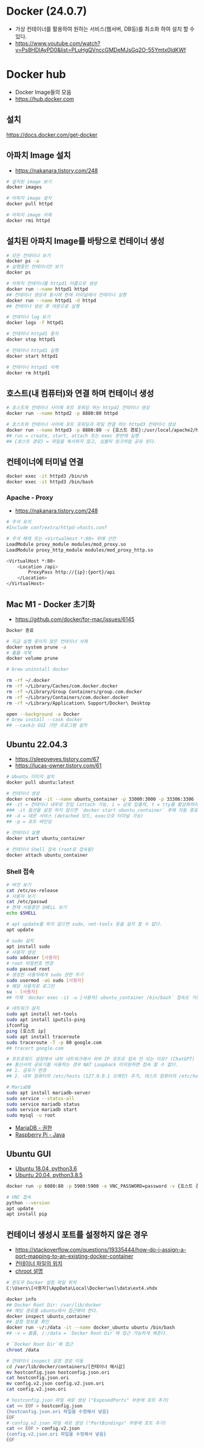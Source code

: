 # Docker (24.0.7)
* 가상 컨테이너를 활용하여 원하는 서비스(웹서버, DB등)를 최소화 하여 설치 할 수 있다.
* https://www.youtube.com/watch?v=Ps8HDIAyPD0&list=PLuHgQVnccGMDeMJsGq2O-55Ymtx0IdKWf

# Docker hub
* Docker Image들의 모음
* https://hub.docker.com

## 설치
https://docs.docker.com/get-docker

## 아파치 Image 설치
* https://nakanara.tistory.com/248
```sh
# 설치된 image 보기
docker images

# 아파치 image 설치
docker pull httpd

# 아파치 image 삭제
docker rmi httpd
```

## 설치된 아파치 Image를 바탕으로 컨테이너 생성
```sh
# 모든 컨테이너 보기
docker ps -a
# 실행중인 컨테이너만 보기
docker ps

# 아파치 컨테이너를 httpd1 이름으로 생성
docker run --name httpd1 httpd
## 컨테이너 생성과 동시에 현재 터미널에서 컨테이너 실행
docker run --name httpd1 -d httpd
## 컨테이너 생성 후 데몬으로 실행

# 컨테이너 log 보기
docker logs -f httpd1

# 컨테이너 httpd1 중지
docker stop httpd1

# 컨테이너 httpd1 실행
docker start httpd1

# 컨테이너 httpd1 삭제
docker rm httpd1
```

## 호스트(내 컴퓨터)와 연결 하며 컨테이너 생성
```sh
# 호스트와 컨테이너 사이에 포트 포워딩 하는 httpd2 컨테이너 생성
docker run --name httpd2 -p 8880:80 httpd

# 호스트와 컨테이너 사아에 포트 포워딩과 파일 연결 하는 httpd3 컨테이너 생성
docker run --name httpd3 -p 8880:80 -v {호스트 경로}:/usr/local/apache2/htdocs httpd
## run = create, start, attach 또는 exec 한번에 실행
## {호스트 경로} = 파일을 복사하지 않고, 심볼릭 링크처럼 공유 된다.
```

## 컨테이너에 터미널 연결
```sh
docker exec -it httpd3 /bin/sh
docker exec -it httpd3 /bin/bash
```

### Apache - Proxy
* https://nakanara.tistory.com/248
```sh
# 주석 유지
#Include conf/extra/httpd-vhosts.conf

# 주석 해제 또는 <VirtualHost *:80> 위에 선언
LoadModule proxy_module modules/mod_proxy.so
LoadModule proxy_http_module modules/mod_proxy_http.so

<VirtualHost *:80>
    <Location /api>
        ProxyPass http://{ip}:{port}/api
    </Location>
</VirtualHost>
```

## Mac M1 - Docker 초기화
* https://github.com/docker/for-mac/issues/6145
```sh
Docker 종료

# 지금 실행 중이지 않은 컨테이너 삭제
docker system prune -a
# 볼륨 삭제
docker volume prune

# brew uninstall docker

rm -rf ~/.docker
rm -rf ~/Library/Caches/com.docker.docker
rm -rf ~/Library/Group Containers/group.com.docker
rm -rf ~/Library/Containers/com.docker.docker
rm -rf ~/Library/Application\ Support/Docker\ Desktop

open --background -a Docker
# brew install --cask docker
## --cask는 GUI 기반 프로그램 설치
```

## Ubuntu 22.04.3
* https://sleepyeyes.tistory.com/67
* https://lucas-owner.tistory.com/61
```sh
# Ubuntu 이미지 설치
docker pull ubuntu:latest

# 컨테이너 생성
docker create -it --name ubuntu_container -p 33000:3000 -p 33306:3306 -p 38080:8080 ubuntu
## -it = 컨테이너 내부로 진입 (attach 가능, i = 상호 입출력, t = tty를 활성화하여 bash 쉘을 사용)
### -it 옵션을 설정 하지 않으면 `docker start ubuntu_container` 후에 자동 종료 된다.
## -d = 데몬 서비스 (detached 모드, exec으로 터미널 가능)
## -p = 포트 바인딩

# 컨테이너 실행
docker start ubuntu_container

# 컨테이너 Shell 접속 (root로 접속됨)
docker attach ubuntu_container
```

### Shell 접속
```sh
# 버전 보기
cat /etc/os-release
# 사용자 보기
cat /etc/passwd
# 현재 사용중인 SHELL 보기
echo $SHELL

# apt update를 하지 않으면 sudo, net-tools 등을 설치 할 수 없다.
apt update

# sudo 설치
apt install sudo
# 사용자 생성
sudo adduser [사용자]
# root 비밀번호 변경
sudo passwd root
# 생성한 사용자에게 sudo 권한 주기
sudo usermod -aG sudo [사용자]
# 해당 사용자로 로그인
su - [사용자]
## 이제 `docker exec -it -u [사용자] ubuntu_container /bin/bash` 접속도 가능하다.

# 네트워크 설치
sudo apt install net-tools
sudo apt install iputils-ping
ifconfig
ping [호스트 ip]
sudo apt install traceroute
sudo traceroute -T -p 80 google.com
## tracert google.com

# 포트포워드 설정에서 내부 네트워크에서 외부 IP 포트로 접속 안 되는 이유? (ChatGPT)
## 통신사의 공유기를 사용하는 경우 NAT Loopback 미지원하면 접속 할 수 없다.
## 1. 공유기 변경
## 2. 내부 컴퓨터의 /etc/hosts (127.0.0.1 도메인) 추가, 테스트 컴퓨터의 /etc/hosts (외부IP 도메인) 추가

# MariaDB
sudo apt install mariadb-server
sudo service --status-all
sudo service mariadb status
sudo service mariadb start
sudo mysql -u root
```
* [MariaDB - 권한](https://github.com/ovdncids/mysql-curriculum/blob/master/GrantDump.md)
* [Raspberry Pi - Java](https://github.com/ovdncids/docker-curriculum/blob/master/RaspberryPi.md#java)

## Ubuntu GUI
* [Ubuntu 18.04, python3.6](https://stackoverflow.com/questions/40658095/how-to-open-ubuntu-gui-inside-a-docker-image)
* [Ubuntu 20.04, python3.8.5](https://front-it.tistory.com/41)
```sh
docker run -p 6080:80 -p 5900:5900 -e VNC_PASSWORD=password -v {호스트 경로}:/data dorowu/ubuntu-desktop-lxde-vnc

# VNC 접속
python --version
apt update
apt install pip
```

## 컨테이너 생성시 포트를 설정하지 않은 경우
* https://stackoverflow.com/questions/19335444/how-do-i-assign-a-port-mapping-to-an-existing-docker-container
* [컨테이너 파일의 위치](https://yooloo.tistory.com/188)
* [chroot 설명](https://www.44bits.io/ko/post/change-root-directory-by-using-chroot)
```sh
# 윈도우 Docker 설정 파일 위치
C:\Users\[사용자]\AppData\Local\Docker\wsl\data\ext4.vhdx

docker info
## Docker Root Dir: /var/lib/docker
## 해당 경로를 ubuntu에서 접근해야 한다.
docker inspect ubuntu_container
## 설정 정보를 확인
docker run -v/:/data -it --name docker_ubuntu ubuntu /bin/bash
## -v = 볼륨, /:/data = `Docker Root Dir`에 접근 가능하게 해준다.

# `Docker Root Dir`에 접근
chroot /data

# 컨테이너 inspect 설정 경로 이동
cd /var/lib/docker/containers/[컨테이너 해시값]
mv hostconfig.json hostconfig.json.ori
cat hostconfig.json.ori
mv config.v2.json config.v2.json.ori
cat config.v2.json.ori

# hostconfig.json 파일 새로 생성 ("ExposedPorts" 부분에 포트 추가)
cat << EOF > hostconfig.json
{hostconfig.json.ori 파일을 수정해서 넣음}
EOF
# config.v2.json 파일 새로 생성 ("PortBindings" 부분에 포트 추가)
cat << EOF > config.v2.json
{config.v2.json.ori 파일을 수정해서 넣음}
EOF
```
